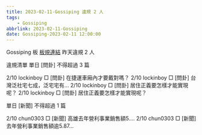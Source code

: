 ```yaml
---
title: 2023-02-11-Gossiping 違規 2 人
tags:
    - Gossiping
abbrlink: 2023-02-11-Gossiping
date: Gossiping-2023-02-11 12:00:00
---
```

Gossiping 板 [板規連結](https://www.ptt.cc/bbs/Gossiping/M.1637425085.A.07D.html)
昨天違規 2 人
<!-- more -->

違規清單
單日 [問卦] 不得超過 3 篇

2/10 lockinboy □ [問卦] 在捷運車廂內才要戴對嗎？
2/10 lockinboy □ [問卦] 台灣泛社宅七成，泛宅宅有…
2/10 lockinboy □ [問卦] 居住正義要怎樣才能實現呢？
2/10 lockinboy □ [問卦] 居住正義要怎樣才能實現呢？

單日 [新聞] 不得超過 1 篇

2/10 chun0303 □ [新聞] 高雄去年營利事業銷售額5.…
2/10 chun0303 □ [新聞] 去年營利事業銷售額逾5.87…